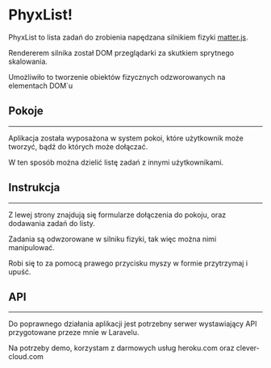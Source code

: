 # PhyxList!

PhyxList to lista zadań do zrobienia napędzana silnikiem fizyki [matter.js](https://brm.io/matter-js/).

Rendererem silnika został DOM przeglądarki za skutkiem sprytnego skalowania.

Umożliwiło to tworzenie obiektów fizycznych odzworowanych na elementach DOM`u

## Pokoje

---

Aplikacja została wyposażona w system pokoi, które użytkownik może tworzyć, bądź do których może dołączać.

W ten sposób można dzielić listę zadań z innymi użytkownikami.

## Instrukcja

---

Z lewej strony znajdują się formularze dołączenia do pokoju, oraz dodawania zadań do listy.

Zadania są odwzorowane w silniku fizyki, tak więc można nimi manipulować.

Robi się to za pomocą prawego przycisku myszy w formie przytrzymaj i upuść.

## API

---

Do poprawnego działania aplikacji jest potrzebny serwer wystawiający API przygotowane przeze mnie w Laravelu.

Na potrzeby demo, korzystam z darmowych usług heroku.com oraz clever-cloud.com
